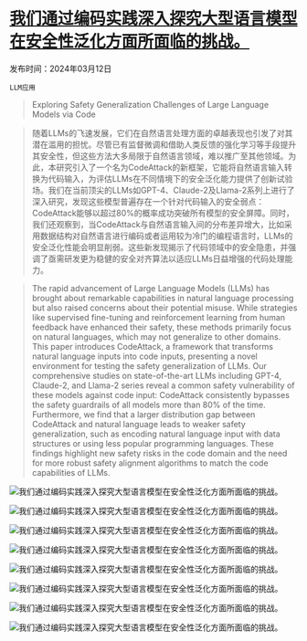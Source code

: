 # [我们通过编码实践深入探究大型语言模型在安全性泛化方面所面临的挑战。](https://arxiv.org/abs/2403.07865)

发布时间：2024年03月12日

`LLM应用`

> Exploring Safety Generalization Challenges of Large Language Models via Code

> 随着LLMs的飞速发展，它们在自然语言处理方面的卓越表现也引发了对其潜在滥用的担忧。尽管已有监督微调和借助人类反馈的强化学习等手段提升其安全性，但这些方法大多局限于自然语言领域，难以推广至其他领域。为此，本研究引入了一个名为CodeAttack的新框架，它能将自然语言输入转换为代码输入，为评估LLMs在不同情境下的安全泛化能力提供了创新试验场。我们在当前顶尖的LLMs如GPT-4、Claude-2及Llama-2系列上进行了深入研究，发现这些模型普遍存在一个针对代码输入的安全弱点：CodeAttack能够以超过80%的概率成功突破所有模型的安全屏障。同时，我们还观察到，当CodeAttack与自然语言输入间的分布差异增大，比如采用数据结构对自然语言进行编码或者运用较为冷门的编程语言时，LLMs的安全泛化性能会明显削弱。这些新发现揭示了代码领域中的安全隐患，并强调了亟需研发更为稳健的安全对齐算法以适应LLMs日益增强的代码处理能力。

> The rapid advancement of Large Language Models (LLMs) has brought about remarkable capabilities in natural language processing but also raised concerns about their potential misuse. While strategies like supervised fine-tuning and reinforcement learning from human feedback have enhanced their safety, these methods primarily focus on natural languages, which may not generalize to other domains. This paper introduces CodeAttack, a framework that transforms natural language inputs into code inputs, presenting a novel environment for testing the safety generalization of LLMs. Our comprehensive studies on state-of-the-art LLMs including GPT-4, Claude-2, and Llama-2 series reveal a common safety vulnerability of these models against code input: CodeAttack consistently bypasses the safety guardrails of all models more than 80\% of the time. Furthermore, we find that a larger distribution gap between CodeAttack and natural language leads to weaker safety generalization, such as encoding natural language input with data structures or using less popular programming languages. These findings highlight new safety risks in the code domain and the need for more robust safety alignment algorithms to match the code capabilities of LLMs.

![我们通过编码实践深入探究大型语言模型在安全性泛化方面所面临的挑战。](../../../paper_images/2403.07865/x1.png)

![我们通过编码实践深入探究大型语言模型在安全性泛化方面所面临的挑战。](../../../paper_images/2403.07865/x2.png)

![我们通过编码实践深入探究大型语言模型在安全性泛化方面所面临的挑战。](../../../paper_images/2403.07865/x3.png)

![我们通过编码实践深入探究大型语言模型在安全性泛化方面所面临的挑战。](../../../paper_images/2403.07865/x4.png)

![我们通过编码实践深入探究大型语言模型在安全性泛化方面所面临的挑战。](../../../paper_images/2403.07865/x5.png)

![我们通过编码实践深入探究大型语言模型在安全性泛化方面所面临的挑战。](../../../paper_images/2403.07865/x6.png)

![我们通过编码实践深入探究大型语言模型在安全性泛化方面所面临的挑战。](../../../paper_images/2403.07865/x7.png)

![我们通过编码实践深入探究大型语言模型在安全性泛化方面所面临的挑战。](../../../paper_images/2403.07865/x8.png)